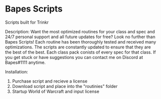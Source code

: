 # Bapes Scripts
Scripts built for Trinkr

Description:
Want the most optimized routines for your class and spec and 24/7 personal support and all future updates for free? Look no further than Bapes Scripts! Each routine has been thoroughly tested and received many optimizations. The scripts are constantly updated to ensure that they are the best of the best. Each class pack conists of every spec for that class. If you get stuck or have suggestions you can contact me on Discord at Bapes#1111 anytime.

Installation:
1. Purchase script and recieve a license
2. Download script and place into the "routinies" folder
3. Startup World of Warcraft and input license
